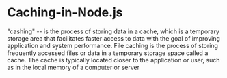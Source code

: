 # Caching-in-Node.js
"cashing" -- is the process of storing data in a cache, which is a temporary storage area that facilitates faster access to data with the goal of improving application and system performance.
File caching is the process of storing frequently accessed files or data in a temporary storage space called a cache. The cache is typically located closer to the application or user, such as in the local memory of a computer or server
